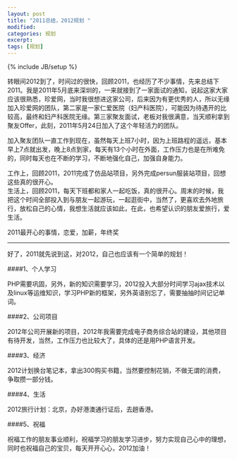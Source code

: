```yaml
---
layout: post
title: "2011总结，2012规划 "
modified:
categories: 规划
excerpt:
tags: [规划]
---
```

{% include JB/setup %}

转眼间2012到了，时间过的很快，回顾2011，也经历了不少事情，先来总结下2011。我是2011年5月底来深圳的，一来就接到了一家面试的通知，说起这家大家应该很熟悉，珍爱网，当时我很想进这家公司，后来因为有更优秀的人，所以无缘加入珍爱网的团队，第二家是一家仁爱医院（妇产科医院），可能因为待遇开的比较高，最终和妇产科医院无缘。第三家聚友面试，老板对我很满意，当天顺利拿到聚友Offer，此刻，2011年5月24日加入了这个年轻活力的团队。

加入聚友团队一直工作到现在，虽然每天上班7小时，因为上班路程的遥远，基本早上7点就出发，晚上8点到家，每天有13个小时在外面，工作压力也是在所难免的，同时每天也在不断的学习，不断地强化自己，加强自身能力。

工作上，回顾2011，2011完成了仿品站项目，另外完成persun服装站项目，回想这些真的很开心。    
生活上，回顾2011，每天下班都和家人一起吃饭，真的很开心。周末的时候，我把这个时间全部投入到与朋友一起游玩，一起逛街中，当然了，更喜欢去外地旅行，放松自己的心情，我想生活就应该如此，在此，也希望认识的朋友爱旅行，爱生活。

2011最开心的事情，恋爱，加薪，年终奖 
    
-----------------

好了，2011就先说到这，对2012，自己也应该有一个简单的规划！

####1、个人学习

PHP需要巩固，另外，新的知识需要学习，2012投入大部分时间学习ajax技术以及linux等运维知识，学习PHP新的框架，另外英语别忘了，需要抽抽时间记记单词。

####2、公司项目

2012年公司开展新的项目，2012年我需要完成电子商务综合站的建设，其他项目有待开发，当然，工作压力也比较大了，具体的还是用PHP语言开发。

####3、经济

2012计划换台笔记本，拿出300购买书籍，当然要控制花销，不做无谓的消费，争取攒一部分钱。

####4、生活

2012旅行计划：北京，办好港澳通行证后，去趟香港。

####5、祝福

祝福工作的朋友事业顺利，祝福学习的朋友学习进步，努力实现自己心中的理想，同时也祝福自己的宝贝，每天开开心心，2012加油！